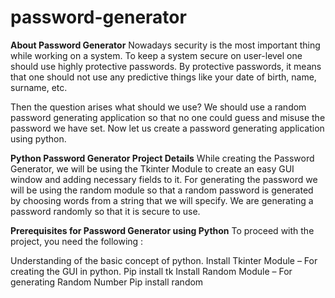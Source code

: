 # password-generator

**About Password Generator**
Nowadays security is the most important thing while working on a system. 
To keep a system secure on user-level one should use highly protective passwords. 
By protective passwords, it means that one should not use any predictive things like your date of birth, name, surname, etc.

Then the question arises what should we use? 
We should use a random password generating application so that no one could guess and misuse the password we have set.
Now let us create a password generating application using python.

**Python Password Generator Project Details**
While creating the Password Generator, we will be using the Tkinter Module to create an easy GUI window and adding necessary fields to it.
For generating the password we will be using the random module so that a random password is generated by choosing words from a string that we will specify.
We are generating a password randomly so that it is secure to use.

**Prerequisites for Password Generator using Python**
To proceed with the project, you need the following :

Understanding of the basic concept of python.
Install Tkinter Module – For creating the GUI in python.
Pip install tk
Install Random Module – For generating Random Number
Pip install random



